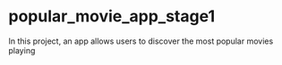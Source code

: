 # popular_movie_app_stage1
In this project, an app allows users to discover the most popular movies playing

